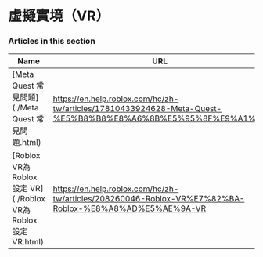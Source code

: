 # 虛擬實境（VR）  
### Articles in this section
Name|URL
-|-
[Meta Quest 常見問題](./Meta Quest 常見問題.html) |https://en.help.roblox.com/hc/zh-tw/articles/17810433924628-Meta-Quest-%E5%B8%B8%E8%A6%8B%E5%95%8F%E9%A1%8C
[Roblox VR為 Roblox 設定 VR](./Roblox VR為 Roblox 設定 VR.html) |https://en.help.roblox.com/hc/zh-tw/articles/208260046-Roblox-VR%E7%82%BA-Roblox-%E8%A8%AD%E5%AE%9A-VR